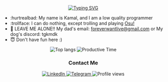 <div align="center">

[![Typing SVG](https://readme-typing-svg.demolab.com?font=Reddit+Mono&pause=1000&color=F7F7F7&random=false&width=435&lines=%F0%9F%92%80+Coded+enough+to+become+microservice)](https://git.io/typing-svg)

<div align="left">
  
- :hurtrealbad: My name is Kamal, and I am a low quality programmer
- :trollface: I can do nothing, except trolling and playing [Osu!](https://github.com/ppy/osu)
- :hocho: LEAVE ME ALONE!! My dad's email: foreverwantlive@gmail.com or My dog's discord: tgkmdk
- :innocent: Don't have fun here :)

</div>

<div align="center">

![Top langs](http://github-profile-summary-cards.vercel.app/api/cards/most-commit-language?username=tgkzz&theme=dark)
![Productive Time](http://github-profile-summary-cards.vercel.app/api/cards/productive-time?username=tgkzz&theme=dark&utcOffset=5&layout=compact)


<div id="badges" align="center">
  
  ### Contact Me
 
   <a href="https://www.linkedin.com/in/kamal-mamedov-108258302/" target="_new">
      <img src="https://img.shields.io/badge/Linkedin-Kamal Mamedov-blue?logo=Linkedin" alt="LinkedIn"/>
  </a>
  <a href="https://t.me/tgkmdk" target="_new">
    <img src="https://img.shields.io/badge/Telegram-Britney-blue?logo=telegram" alt="Telegram"/>
  </a>
  
  <img src="https://komarev.com/ghpvc/?username=tgkzz&color=green" alt="Profile views"/>
  
</div>

</div>

</div>
